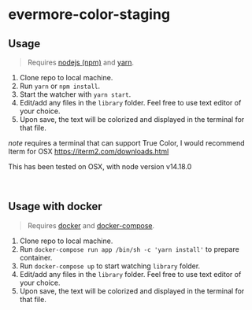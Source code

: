 # evermore-color-staging

## Usage

> Requires [nodejs (npm)](https://docs.npmjs.com/downloading-and-installing-node-js-and-npm) and [yarn](https://yarnpkg.com/getting-started/install).

1) Clone repo to local machine.
2) Run `yarn` or `npm install`.
3) Start the watcher with `yarn start`.
4) Edit/add any files in the `library` folder. Feel free to use text editor of your choice.
5) Upon save, the text will be colorized and displayed in the terminal for that file.

*note* requires a terminal that can support True Color, I would recommend Iterm for OSX
https://iterm2.com/downloads.html

This has been tested on OSX, with node version v14.18.0

<br />

## Usage with docker

> Requires [docker](https://docs.docker.com/get-docker/) and [docker-compose](https://docs.docker.com/compose/install/).

1) Clone repo to local machine.
2) Run `docker-compose run app /bin/sh -c 'yarn install'` to prepare container.
3) Run `docker-compose up` to start watching `library` folder.
4) Edit/add any files in the `library` folder. Feel free to use text editor of your choice.
5) Upon save, the text will be colorized and displayed in the terminal for that file.